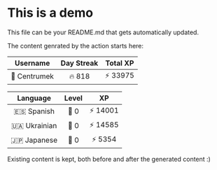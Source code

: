 # This is a demo

This file can be your README.md that gets automatically updated.

The content genrated by the action starts here:

<!--START_SECTION:duolingoStats-->
<!-- Automatically generated with https://github.com/centrumek/duolingo-readme-stats-->

| Username | Day Streak | Total XP |
|:---:|:---:|:---:|
| 👤 Centrumek | 🔥 818 | ⚡ 33975 |

| Language | Level | XP |
|:---:|:---:|:---:|
| 🇪🇸 Spanish | 👑 0 | ⚡ 14001 |
| 🇺🇦 Ukrainian | 👑 0 | ⚡ 14585 |
| 🇯🇵 Japanese | 👑 0 | ⚡ 5354 |

<!--END_SECTION:duolingoStats-->

Existing content is kept, both before and after the generated content :)